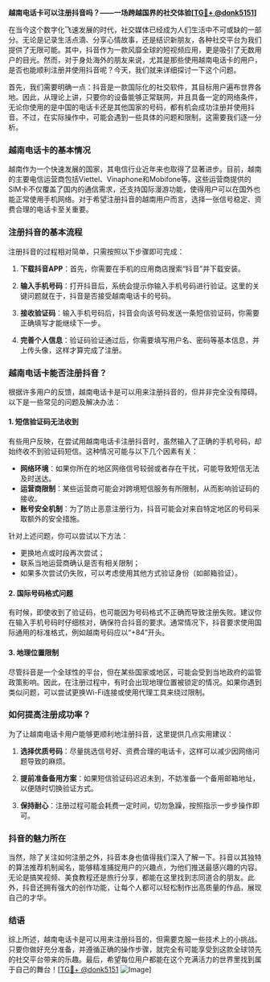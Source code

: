 **越南电话卡可以注册抖音吗？——一场跨越国界的社交体验[[TG💪+ @donk5151](https://t.me/s/donk5151)]**

在当今这个数字化飞速发展的时代，社交媒体已经成为人们生活中不可或缺的一部分。无论是记录生活点滴、分享心情故事，还是结识新朋友，各种社交平台为我们提供了无限可能。其中，抖音作为一款风靡全球的短视频应用，更是吸引了无数用户的目光。然而，对于身处海外的朋友来说，尤其是那些使用越南电话卡的用户，是否也能顺利注册并使用抖音呢？今天，我们就来详细探讨一下这个问题。

首先，我们需要明确一点：抖音是一款国际化的社交软件，其目标用户遍布世界各地。因此，从理论上讲，只要你的设备能够正常联网，并且具备一定的网络条件，无论你使用的是中国的电话卡还是其他国家的号码，都有机会成功注册并使用抖音。不过，在实际操作中，可能会遇到一些具体的问题和限制，这需要我们逐一分析。

### 越南电话卡的基本情况

越南作为一个快速发展的国家，其电信行业近年来也取得了显著进步。目前，越南的主要电信运营商包括Viettel、Vinaphone和Mobifone等。这些运营商提供的SIM卡不仅覆盖了国内的通信需求，还支持国际漫游功能，使得用户可以在国外也能正常使用手机网络。对于希望注册抖音的越南用户而言，选择一张信号稳定、资费合理的电话卡至关重要。

### 注册抖音的基本流程

注册抖音的过程相对简单，只需按照以下步骤即可完成：

1. **下载抖音APP**：首先，你需要在手机的应用商店搜索“抖音”并下载安装。
   
2. **输入手机号码**：打开抖音后，系统会提示你输入手机号码进行验证。这里的关键问题就在于，抖音是否接受越南电话卡的号码。

3. **接收验证码**：输入手机号码后，抖音会向该号码发送一条短信验证码，你需要正确填写才能继续下一步。

4. **完善个人信息**：验证码验证通过后，你需要填写用户名、密码等基本信息，并上传头像，这样才算完成了注册。

### 越南电话卡能否注册抖音？

根据许多用户的反馈，越南电话卡是可以用来注册抖音的，但并非完全没有障碍。以下是一些常见的问题及解决办法：

#### 1. 短信验证码无法收到
有些用户反映，在尝试用越南电话卡注册抖音时，虽然输入了正确的手机号码，却始终收不到验证码短信。这种情况可能与以下几个因素有关：
- **网络环境**：如果你所在的地区网络信号较弱或者存在干扰，可能导致短信无法及时送达。
- **运营商限制**：某些运营商可能会对跨境短信服务有所限制，从而影响验证码的接收。
- **账号安全机制**：为了防止恶意注册行为，抖音可能会对来自特定地区的号码采取额外的安全措施。

针对上述问题，你可以尝试以下方法：
- 更换地点或时段再次尝试；
- 联系当地运营商确认是否有相关限制；
- 如果多次尝试仍失败，可以考虑使用其他方式验证身份（如邮箱验证）。

#### 2. 国际号码格式问题
有时候，即使收到了验证码，也可能因为号码格式不正确而导致注册失败。建议你在输入手机号码时仔细核对，确保符合抖音的要求。通常情况下，抖音要求使用国际通用的标准格式，例如越南号码应以“+84”开头。

#### 3. 地理位置限制
尽管抖音是一个全球性的平台，但在某些国家或地区，可能会受到当地政府的监管政策影响。因此，在注册过程中，有时会出现地理位置被锁定的情况。如果你遇到类似问题，可以尝试更换Wi-Fi连接或使用代理工具来绕过限制。

### 如何提高注册成功率？

为了让越南电话卡用户能够更顺利地注册抖音，这里提供几点实用建议：

1. **选择优质号码**：尽量挑选信号好、资费合理的电话卡，这样可以减少因网络问题导致的麻烦。
   
2. **提前准备备用方案**：如果短信验证码迟迟未到，不妨准备一个备用邮箱地址，以便随时切换验证方式。
   
3. **保持耐心**：注册过程可能会耗费一定时间，切勿急躁，按照指示一步步操作即可。

### 抖音的魅力所在

当然，除了关注如何注册之外，抖音本身也值得我们深入了解一下。抖音以其独特的算法推荐机制闻名，能够精准捕捉用户的兴趣点，为他们推送最感兴趣的内容。无论是搞笑视频、美食教程还是旅行分享，都能在这里找到志同道合的朋友。此外，抖音还拥有强大的创作功能，让每个人都可以轻松制作出高质量的作品，展现自己的才华。

### 结语

综上所述，越南电话卡是可以用来注册抖音的，但需要克服一些技术上的小挑战。只要你做好充分准备，并遵循正确的操作步骤，就完全有可能享受到这款全球领先的社交平台带来的乐趣。最后，希望每位用户都能在这个充满活力的世界里找到属于自己的舞台！[[TG💪+ @donk5151](https://t.me/s/donk5151) ![Image](https://i.postimg.cc/rwNCRYN7/Snipaste-2025-04-30-17-27-05.png)]
